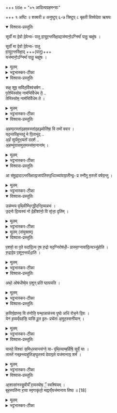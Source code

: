 +++
title = "०५ आदित्यग्रहमन्त्राः"

+++
१ अष्टिः
२ शक्वरी
४ अनुष्टुप्
६-७ त्रिष्टुप्
८ बृहती
विश्वेदेवा ऋषयः


<details open><summary>विश्वास-प्रस्तुतिः</summary>

सूर्यो॑ मा दे॒वो दे॒वेभ्यᳶ॑ पातु वा॒युर॒न्तरि॑क्षा॒द्यज॑मानो॒ऽग्निर्मा॑ पातु॒ चक्षु॑षः ।   

सूर्यो॑ मा दे॒वो दे॒वेभ्यᳶ॑ पातु   
वा॒युर॒न्तरि॑क्षा॒द् +++(पातु)+++   
यज॑मानो॒ऽग्निर्मा॑ पातु॒ चक्षु॑षः ।   
</details>

<details><summary>मूलम्</summary>

सूर्यो॑ मा दे॒वो दे॒वेभ्यᳶ॑ पातु वा॒युर॒न्तरि॑क्षा॒द्यज॑मानो॒ऽग्निर्मा॑ पातु॒ चक्षु॑षः ।   

सूर्यो॑ मा दे॒वो दे॒वेभ्यᳶ॑ पातु   
वा॒युर॒न्तरि॑क्षा॒द् +++(पातु)+++   
यज॑मानो॒ऽग्निर्मा॑ पातु॒ चक्षु॑षः ।   
</details>

<details><summary>भट्टभास्कर-टीका</summary>

1प्रवृताहुतिं द्वितीयां जुहोति - सूर्यो मेति । इयं त्रिष्टुप् । 'यजमानः' इति तृतीयपादान्तः ॥ सूर्यो देवो मा देवेभ्यः पातु देवापराधनिमित्तादुपद्रवाद्रक्षतु । वायुर्देवः अन्तरिक्षादन्तरिक्षचारिनिमित्तादुपद्रवात्पातु इत्येव । अग्निर्देवः यजमानः यजमा नात्मा देवानां वा स्वयमेव यष्टा चक्षुषः चक्षूरूपादपराधात् मां पातु ॥
</details>

<details open><summary>विश्वास-प्रस्तुतिः</summary>

सक्ष॒ शूष॒ सवि॑त॒र्विश्व॑चर्षण ..   
ए॒तेभि॑स्सोम॒ नाम॑भिर्विधेम ते॒ ..   
तेभि॑स्सोम॒ नाम॑भिर्विधेम ते ।
</details>

<details><summary>मूलम्</summary>

सक्ष॒ शूष॒ सवि॑त॒र्विश्व॑चर्षण ..   
ए॒तेभि॑स्सोम॒ नाम॑भिर्विधेम ते॒ ..   
तेभि॑स्सोम॒ नाम॑भिर्विधेम ते ।
</details>

<details><summary>भट्टभास्कर-टीका</summary>

2अभिचरन् बभ्रुवा बभ्रुवत्सायाः पयो जुहोति - सक्षेति । इयं त्रिपदा जगती ॥ हे सक्ष अभिभवितः शत्रूणाम् । सहतेरौणादिकस्सः । यद्वा - सक्षतिरभिभवकर्मा छान्दसः । यद्वा - समानं क्षपति विश्वामीति सक्षः, समानं क्षीयत्यस्मिन्निति वा सक्षः, पृषोदरादिः । शूष शोषयितः । छान्दसस्स्वरविकारः । सवितः सर्वस्य प्रेरक । यद्वा - सर्वस्यानुज्ञातः । विश्वचर्षणे विश्वमनुश्य विश्वेऽपि मनुष्यास्त्वत्वेन भवन्तीति । यद्वा - विश्वदर्शन । 'आमन्त्रितं पूर्वमविद्यमानवत्' इति सर्वेषामामन्त्रिताद्युदात्तत्वम् । हे सोम प्रसवैश्वर्ययुक्त एतेभिः एभिश्चतुर्भिः सक्षादिभिर्नामभिः ते त्वां विधेम परिचरेम । विधतिः परिचरणकर्मा, 'बहुलं छन्दसि' इत्यैसभावः ॥
</details>

<details open><summary>विश्वास-प्रस्तुतिः</summary>

अ॒हम्प॒रस्ता॑द॒हम॒वस्ता॑द॒हञ्ज्योति॑षा॒ वि तमो॑ ववार ।  
यद॒न्तरि॑क्ष॒न्तदु॑ मे पि॒ताभू॑द् ..  
अ॒हँ सूर्य॑मुभ॒यतो॑ ददर्श ..  
अ॒हम्भू॑यासमुत्त॒मस्स॑मा॒नाना॑म् ।  
</details>

<details><summary>मूलम्</summary>

अ॒हम्प॒रस्ता॑द॒हम॒वस्ता॑द॒हञ्ज्योति॑षा॒ वि तमो॑ ववार ।  
यद॒न्तरि॑क्ष॒न्तदु॑ मे पि॒ताभू॑द् ..  
अ॒हँ सूर्य॑मुभ॒यतो॑ ददर्श ..  
अ॒हम्भू॑यासमुत्त॒मस्स॑मा॒नाना॑म् ।  
</details>

<details><summary>भट्टभास्कर-टीका</summary>

3पात्नीवतस्य श्रयणम् - अहमिति । इयं पञ्चपदा शक्वरी ॥ अहं परस्तादुपरिष्टात् भूयासम् । अहमेवावस्तात् अधस्ताच्च भूयासम् । सर्वव्यापी भूयासमिति यावत् । ज्योतिषा तेजसा । तमः ध्वान्तं तमोहेतुभूतमनिष्टं वा अहं विववार विशेषेण वारयितुं समर्थो भूयासम् । छान्दसो लिट् । यदन्तरिक्षं परमं व्योम तदेव मे पिता अभूत् भूयात् । छान्दसो लुङ् । किञ्च - उभयतः इह च प्रेत्य चाहं सूर्यं ददर्श, अहं भूयासम् । सूर्यवत्स्वेष्वेव लोकेषु वर्तीतिवत् । छान्दसो लिट् । किञ्च - अहं समानानामुत्तमो भूयासम् । उञ्छादित्वादन्तोदात्तः ॥
</details>

<details open><summary>विश्वास-प्रस्तुतिः</summary>

आ स॑मु॒द्रादाऽन्तरि॑क्षात्प्र॒जाप॑तिरुद॒धिञ्च्या॑वया॒तीन्द्र॒ᳶ प्र स्नौ॑तु म॒रुतो॑ वर्षय॒न्तु  ।  
</details>

<details><summary>मूलम्</summary>

आ स॑मु॒द्रादाऽन्तरि॑क्षात्प्र॒जाप॑तिरुद॒धिञ्च्या॑वया॒तीन्द्र॒ᳶ प्र स्नौ॑तु म॒रुतो॑ वर्षय॒न्तु  ।  
</details>

<details><summary>भट्टभास्कर-टीका</summary>

4उपांशुसवनेनादित्यग्रहमधस्तादुदाहरन्ति - आ समुद्रादिति त्रिष्टुभा ॥ आ समुद्रात् अन्तरिक्षावधिकायां प्रजापतिरुदधिं उदकस्य धारयितारं च्यावयाति च्यावयतु सर्वत्र वर्षतु । लेट्याडगमः । इन्द्रः प्रस्नौतु स्रावयतु वर्षत्विति यावत् । स्नु प्रस्नवने । मरुतश्च वर्षयन्तु । इन्द्रस्य साहाय्यकं प्रतिबन्धन्तां त्वत्प्रसादेन हे आदित्यग्रह ॥
</details>

<details open><summary>विश्वास-प्रस्तुतिः</summary>

उन्न॑म्भय पृथि॒वीम्भि॒न्द्धीदन्दि॒व्यन्नभः॑ ।   
उ॒द्नो दि॒व्यस्य॑ नो दे॒हीशा॑नो॒ वि सृ॑जा॒ दृति॑म् ।
</details>

<details><summary>मूलम्</summary>

उन्न॑म्भय पृथि॒वीम्भि॒न्द्धीदन्दि॒व्यन्नभः॑ ।   
उ॒द्नो दि॒व्यस्य॑ नो दे॒हीशा॑नो॒ वि सृ॑जा॒ दृति॑म् ।
</details>

<details><summary>भट्टभास्कर-टीका</summary>

5अथ द्वितीया - उन्नम्भयेति ॥ व्याख्यातेयं 'देवा वसव्या अग्ने' इत्यत्र । हे आदित्यग्रह त्वं पृथिवीमुन्नम्भय अविचलितां कुरु पृथिवीम् । नभ हिंसायां, छान्दसो नुट् । इदं दिव्यं दिवि भवं नभः नभस्थं मेघम्, तात्स्थ्यात्ताच्छब्द्यम् । यथा मञ्चाः क्रोशन्तीति । भिन्धि विदारय । भित्त्वा च उद्गः उदकस्य । 'पद्दन्' इत्यादिना उदन्भावः । दिव्यस्य देवार्हस्य । दण्डादित्वाद्यः, 'क्रियाग्रहणं कर्तव्यम्' इति सम्प्रदानत्वाच्चतुर्थ्यर्थे षष्ठी । दिव्यमुदकं नः अस्मभ्यं देहि विसृज विमुञ्च दृतिं मेघं विश्लथितबन्धं कुरु ईशानः । संहितायां दीर्घत्वम् ॥

- [ टीका - 9अथ वर्षाभूस्तम्भमभिजुहोति - उन्नम्भयेत्यनुष्टुभा ॥ हे वर्षाभूस्तम्भ उन्नम्भय उच्छ्वासय । नभिः गतिकर्मा छान्दसो नुम् । पृथिवीं वृष्ट्या । तद्दर्शयति - इदं दिव्यं दिवि स्थितं नभः मेघं भिन्धि । नभेरसुनि नभः । गत्वरम् । तथा कृत्वा उद्गः उदकस्य दिव्यस्य नः अस्मभ्यं देहि । कर्मणस्सम्प्रदानत्वाच्चतुर्थ्यर्थे षष्ठी । ईशानः उदकं दातुं समर्थः त्वं विसृज विमुञ्च दृतिं दृतिस्थानीयं मेघं क्षारय । 'द्व्यचोतस्तिङः' इति दीर्घत्वम् । पूर्ववदुदकस्योदन्भावः उदात्तनिवृत्तिस्वरश्च । उद्ग ईशान इति वा । 'अधीगर्थ' इति षष्ठी ॥]
</details>

<details><summary>मूलम् (संयुक्तम्)</summary>

प॒शवो॒ वा ए॒ते यदा॑दि॒त्य ए॒ष रु॒द्रो यद॒ग्निरोष॑धी॒ᳶ प्रास्या॒ग्नावा॑दि॒त्यञ्जु॑होति रु॒द्रादे॒व प॒शून॒न्तर्द॑धा॒त्यथो॒ ओष॑धीष्वे॒व प॒शून् [17]  प्रति॑ ष्ठापयति
</details>

<details open><summary>विश्वास-प्रस्तुतिः</summary>

प॒शवो॒ वा ए॒ते यदा॑दि॒त्य ए॒ष रु॒द्रो यद॒ग्निरोष॑धी॒ᳶ प्रास्या॒ग्नावा॑दि॒त्यञ्जु॑होति ।   
रु॒द्रादे॒व प॒शून॒न्तर्द॑धा॒ति ।    
</details>

<details><summary>मूलम्</summary>

प॒शवो॒ वा ए॒ते यदा॑दि॒त्य ए॒ष रु॒द्रो यद॒ग्निरोष॑धी॒ᳶ प्रास्या॒ग्नावा॑दि॒त्यञ्जु॑होति ।   
रु॒द्रादे॒व प॒शून॒न्तर्द॑धा॒ति ।    
</details>

<details><summary>भट्टभास्कर-टीका</summary>

6अथादित्यग्रहस्य च प्रयोगविशेषार्थं ब्राह्मणं - पशवो वा इत्यादि ॥ पशुसाधनत्वादादित्यग्रहः पशुत्वेनोच्यते । अग्नावोषधीः प्रास्य प्रक्षिप्य आदित्यग्रहं जुहोति । ततो रुद्रात्पशूनन्तर्दधाति व्यवहितान् करोति ।
</details>

<details open><summary>विश्वास-प्रस्तुतिः</summary>

अथो॒ ओष॑धीष्वे॒व प॒शून् प्रति॑ ष्ठापयति ।   
</details>

<details><summary>मूलम्</summary>

अथो॒ ओष॑धीष्वे॒व प॒शून् प्रति॑ ष्ठापयति ।   
</details>

<details><summary>भट्टभास्कर-टीका</summary>

अथो अपि च अग्नावोषधीः प्रक्षिप्यादित्यग्रहहोमात् ओषधीषु पशवः प्रतिष्ठापिता भवन्ति ॥
</details>

<details open><summary>विश्वास-प्रस्तुतिः</summary>

क॒विर्य॒ज्ञस्य॒ वि त॑नोति॒ पन्था॒न्नाक॑स्य पृ॒ष्ठे अधि॑ रोच॒ने दि॒वः ।  
येन॑ ह॒व्यव्ँवह॑सि॒ यासि॑ दू॒त इ॒तᳶ प्रचे॑ता अ॒मुत॒स्सनी॑यान् ।  
</details>

<details><summary>मूलम्</summary>

क॒विर्य॒ज्ञस्य॒ वि त॑नोति॒ पन्था॒न्नाक॑स्य पृ॒ष्ठे अधि॑ रोच॒ने दि॒वः ।  
येन॑ ह॒व्यव्ँवह॑सि॒ यासि॑ दू॒त इ॒तᳶ प्रचे॑ता अ॒मुत॒स्सनी॑यान् ।  
</details>

<details><summary>भट्टभास्कर-टीका</summary>

7प्रायणीयोदयनीययोः स्रुवां जुहोति - कविर्यज्ञस्येति द्वाभ्यां त्रिष्टुब्भ्याम् ॥ तत्र प्रथमा - कविः क्रान्तदर्शनः वितनोति विस्तारयति । किम्? यज्ञस्य पन्थां मार्गम् । व्यत्ययेन द्वितीयायामप्याकारः । क्व? नाकस्य केवलसुखरूपस्य दिवः द्युलोकस्य पृष्ठे अधि भूलोकोपरि रोचने रोचमाने । नाकरोचनशब्दौ व्याख्यातौ । येन पथा हव्यं वहासि देवेभ्यः, येन पथा सुखं यासि गच्छसि । कुतः? (त्वमस्माकम्) इतः अस्मत्सकाशात् प्रचेताः प्रवृद्धचेताः अमुतः अमुष्माल्लोकात् आदाय मनुष्येभ्यः सनीयान् संभक्तृतरः तेन पथा आयाहि इति सामर्थ्याद्गम्यते । सनितृशब्दात् 'परादिश्छन्दसि' इतीयसुन्, 'तुरिष्ठेमेयस्सु' इति तृलोपः । वहसि, 'यद्वृत्तानित्यम्' इति न निहन्यते । यासीत्येतत्तु तिङःपरत्वान्न निहन्यते । अनेन पथा गत्वा अस्मदर्थं साधयेति ॥
</details>

<details open><summary>विश्वास-प्रस्तुतिः</summary>

यास्ते॒ विश्वाः॑ स॒मिध॒स्सन्त्य॑ग्ने॒ याᳶ पृ॑थि॒व्याम्ब॒र्हिषि॒ सूर्ये॒ याः ।  
तास्ते॑ गच्छ॒न्त्वाहु॑तिङ्घृ॒तस्य॑ देवाय॒ते यज॑मानाय॒ शर्म॑ ।
</details>

<details><summary>मूलम्</summary>

यास्ते॒ विश्वाः॑ स॒मिध॒स्सन्त्य॑ग्ने॒ याᳶ पृ॑थि॒व्याम्ब॒र्हिषि॒ सूर्ये॒ याः ।  
तास्ते॑ गच्छ॒न्त्वाहु॑तिङ्घृ॒तस्य॑ देवाय॒ते यज॑मानाय॒ शर्म॑ ।
</details>

<details><summary>भट्टभास्कर-टीका</summary>

8द्वितीया - यास्तव सर्वा अपि समिधः समिन्धनहेतवः सन्ति काष्ठादयः पृथिव्यां सन्ति । याश्च बर्हिषि परिबृढे आकाशे सन्ति । याश्च सूर्ये द्युलोके सन्ति । तास्सर्वा अपि तव घृतस्याहुतिं गच्छन्ति अनुगच्च्छन्तु वा । यद्वा - घृताहुतिभावं गच्छन्तु घृताहुतिवत्तव प्रीणयित्र्यस्सन्तु । 'तादौ च' इति गतेः प्रकृतिस्वरत्वम् । यथा देवायते देवान् कामयमानाय यजमानाय शर्मं सुखं भवति तथा आहुतिभावं भजन्तामिति । देवशब्दात्क्यचि 'न छन्दसि' इतीत्वाभावः ॥
</details>

<details open><summary>विश्वास-प्रस्तुतिः</summary>

आ॒शासा॑नस्सु॒वीर्यँ॑ रा॒यस्पोष॒ँ॒ स्वश्वि॑यम् ।    
बृह॒स्पति॑ना रा॒या स्व॒गाकृ॑तो॒ मह्य॒य्ँयज॑मानाय तिष्ठ ॥ [18]  
</details>

<details><summary>मूलम्</summary>

आ॒शासा॑नस्सु॒वीर्यँ॑ रा॒यस्पोष॒ँ॒ स्वश्वि॑यम् ।    
बृह॒स्पति॑ना रा॒या स्व॒गाकृ॑तो॒ मह्य॒य्ँयज॑मानाय तिष्ठ ॥ [18]  
</details>

<details><summary>भट्टभास्कर-टीका</summary>

9पशौ यूपोपस्थानमन्त्रः - आशासान इति पथ्याबृहती ॥ आशासानः प्रार्थयमानः सुवीर्यं शोभनवीर्ययुक्तं रायः धनस्य पोषं पुष्टिम् । सत्वस्वरावुक्तौ । स्वश्वियं शोभनाश्वसमूहम् । 'केशाश्वाभ्याम्' इति छः, छान्दसं ह्रस्वत्वम् । बृहस्पतिना राया धनभूतेन धात्रा स्वगाकृतः स्वगः आत्मगामी तथाकृतः । छान्दसौ डाच्, 'ऊर्यादीच्विडाचश्च' । यजमानाय मह्यं तिष्ठ ॥

इति तृतीये पञ्चमे पञ्चमोनुवाकः ॥  
</details>
